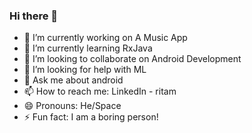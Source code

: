 ### Hi there 👋

- 🔭 I’m currently working on A Music App
- 🌱 I’m currently learning RxJava
- 👯 I’m looking to collaborate on Android Development
- 🤔 I’m looking for help with ML
- 💬 Ask me about android
- 📫 How to reach me: LinkedIn - ritam
- 😄 Pronouns: He/Space
- ⚡ Fun fact: I am a boring person!
